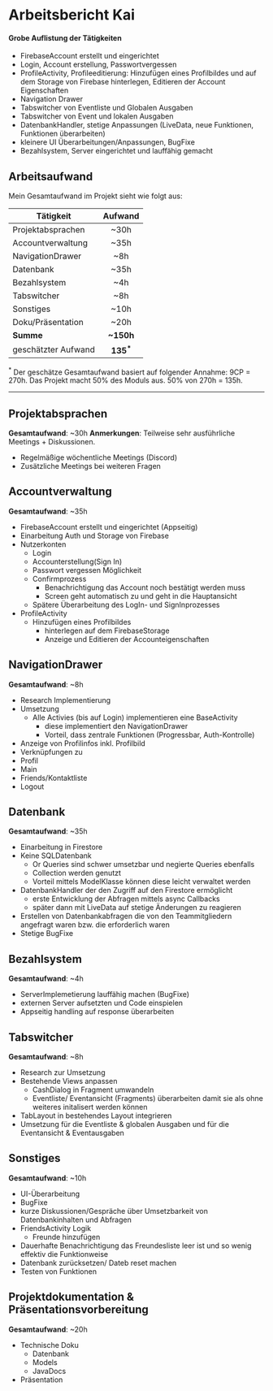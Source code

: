 # Arbeitsbericht Kai

#### Grobe Auflistung der Tätigkeiten
- FirebaseAccount erstellt und eingerichtet
- Login, Account erstellung, Passwortvergessen
- ProfileActivity, Profileeditierung: Hinzufügen eines Profilbildes und auf dem Storage von Firebase hinterlegen, Editieren der Account Eigenschaften
- Navigation Drawer
- Tabswitcher von Eventliste und Globalen Ausgaben
- Tabswitcher von Event und lokalen Ausgaben
- DatenbankHandler, stetige Anpassungen (LiveData, neue Funktionen, Funktionen überarbeiten)
- kleinere UI Überarbeitungen/Anpassungen, BugFixe
- Bezahlsystem, Server eingerichtet und lauffähig gemacht


## Arbeitsaufwand


Mein Gesamtaufwand im Projekt sieht wie folgt aus:

| Tätigkeit                 | Aufwand   |
|---------------------------|:---------:|
| Projektabsprachen          | ~30h      |
| Accountverwaltung          | ~35h      |
| NavigationDrawer           | ~8h      |
| Datenbank                  | ~35h      |
| Bezahlsystem               | ~4h       |
| Tabswitcher                | ~8h       |
| Sonstiges                  | ~10h       |
| Doku/Präsentation          | ~20h      |
| **Summe**                  | **~150h** |
| geschätzter Aufwand        | **135<sup>\*</sup>**|


<sup>\*</sup> Der geschätze Gesamtaufwand basiert auf folgender Annahme: 9CP = 270h. Das Projekt macht 50% des Moduls aus. 50% von 270h = 135h.

_____

##	Projektabsprachen

**Gesamtaufwand**: ~30h
**Anmerkungen**: Teilweise sehr ausführliche Meetings + Diskussionen.

- Regelmäßige wöchentliche Meetings (Discord)
- Zusätzliche Meetings bei weiteren Fragen


##	Accountverwaltung

**Gesamtaufwand**: ~35h

- FirebaseAccount erstellt und eingerichtet (Appseitig)
- Einarbeitung Auth und Storage von Firebase
- Nutzerkonten
  - Login
  - Accounterstellung(Sign In)
  - Passwort vergessen Möglichkeit
  - Confirmprozess
    - Benachrichtigung das Account noch bestätigt werden muss
    - Screen geht automatisch zu und geht in die Hauptansicht
  - Spätere Überarbeitung des LogIn- und SignInprozesses
- ProfileActivity
  - Hinzufügen eines Profilbildes
    - hinterlegen auf dem FirebaseStorage
    - Anzeige und Editieren der Accounteigenschaften


## NavigationDrawer

**Gesamtaufwand**: ~8h
- Research Implementierung
- Umsetzung
  - Alle Activies (bis auf Login) implementieren eine BaseActivity
    - diese implementiert den NavigationDrawer
    - Vorteil, dass zentrale Funktionen (Progressbar, Auth-Kontrolle)
 - Anzeige von Profilinfos inkl. Profilbild
 - Verknüpfungen zu
  - Profil
  - Main
  - Friends/Kontaktliste
  - Logout


## Datenbank

**Gesamtaufwand**: ~35h

- Einarbeitung in Firestore
- Keine SQLDatenbank
  - Or Queries sind schwer umsetzbar und negierte Queries ebenfalls
  - Collection werden genutzt
  - Vorteil mittels ModelKlasse können diese leicht verwaltet werden
- DatenbankHandler der den Zugriff auf den Firestore ermöglicht
  - erste Entwicklung der Abfragen mittels async Callbacks
  - später dann mit LiveData auf stetige Änderungen zu reagieren
- Erstellen von Datenbankabfragen die von den Teammitgliedern angefragt waren bzw. die erforderlich waren
- Stetige BugFixe

## Bezahlsystem

**Gesamtaufwand**: ~4h

- ServerImplemetierung lauffähig machen (BugFixe)
- externen Server aufsetzten und Code einspielen
- Appseitig handling auf response überarbeiten

## Tabswitcher

**Gesamtaufwand**: ~8h

- Research zur Umsetzung
- Bestehende Views anpassen
  - CashDialog in Fragment umwandeln
  - Eventliste/ Eventansicht (Fragments) überarbeiten damit sie als ohne weiteres initalisert werden können
- TabLayout in bestehendes Layout integrieren
- Umsetzung für die Eventliste & globalen Ausgaben und für die Eventansicht & Eventausgaben

## Sonstiges

**Gesamtaufwand**: ~10h

 - UI-Überarbeitung
 - BugFixe
 - kurze Diskussionen/Gespräche über Umsetzbarkeit von Datenbankinhalten und Abfragen
 - FriendsActivity Logik
   - Freunde hinzufügen
 - Dauerhafte Benachrichtigung das Freundesliste leer ist und so wenig effektiv die Funktionweise
 - Datenbank zurücksetzen/ Dateb reset machen
 - Testen von Funktionen


## Projektdokumentation & Präsentationsvorbereitung

**Gesamtaufwand**: ~20h

- Technische Doku
    - Datenbank
    - Models
    - JavaDocs   
- Präsentation

